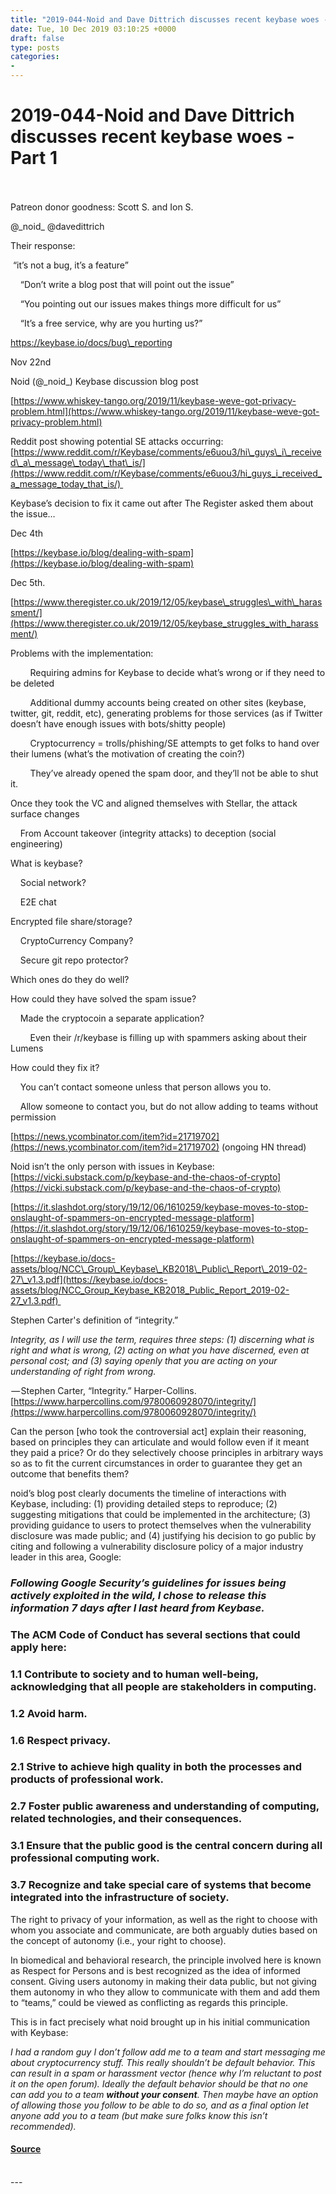 ```yaml
---
title: "2019-044-Noid and Dave Dittrich discusses recent keybase woes - Part 1"
date: Tue, 10 Dec 2019 03:10:25 +0000
draft: false
type: posts
categories: 
- 
---
```

# 2019-044-Noid and Dave Dittrich discusses recent keybase woes - Part 1

<br/>

<br/>
Patreon donor goodness: Scott S. and Ion S.

@\_noid\_ @davedittrich

Their response:

 “it’s not a bug, it’s a feature”

    “Don’t write a blog post that will point out the issue”

    “You pointing out our issues makes things more difficult for us”

    “It’s a free service, why are you hurting us?”

https://keybase.io/docs/bug\_reporting

  
  

Nov 22nd

Noid (@\_noid\_) Keybase discussion blog post

[https://www.whiskey-tango.org/2019/11/keybase-weve-got-privacy-problem.html](https://www.whiskey-tango.org/2019/11/keybase-weve-got-privacy-problem.html)

Reddit post showing potential SE attacks occurring: [https://www.reddit.com/r/Keybase/comments/e6uou3/hi\_guys\_i\_received\_a\_message\_today\_that\_is/](https://www.reddit.com/r/Keybase/comments/e6uou3/hi_guys_i_received_a_message_today_that_is/) 

Keybase’s decision to fix it came out after The Register asked them about the issue…

Dec 4th

[https://keybase.io/blog/dealing-with-spam](https://keybase.io/blog/dealing-with-spam)

Dec 5th.

[https://www.theregister.co.uk/2019/12/05/keybase\_struggles\_with\_harassment/](https://www.theregister.co.uk/2019/12/05/keybase_struggles_with_harassment/)

  
  

Problems with the implementation:  

        Requiring admins for Keybase to decide what’s wrong or if they need to be deleted

        Additional dummy accounts being created on other sites (keybase, twitter, git, reddit, etc), generating problems for those services (as if Twitter doesn’t have enough issues with bots/shitty people)

        Cryptocurrency = trolls/phishing/SE attempts to get folks to hand over their lumens (what’s the motivation of creating the coin?)

        They’ve already opened the spam door, and they’ll not be able to shut it.

Once they took the VC and aligned themselves with Stellar, the attack surface changes

    From Account takeover (integrity attacks) to deception (social engineering)

What is keybase?

    Social network?

    E2E chat

Encrypted file share/storage?

    CryptoCurrency Company? 

    Secure git repo protector?

Which ones do they do well?  

How could they have solved the spam issue?

    Made the cryptocoin a separate application?

        Even their /r/keybase is filling up with spammers asking about their Lumens

How could they fix it?

    You can’t contact someone unless that person allows you to.

    Allow someone to contact you, but do not allow adding to teams without permission

[https://news.ycombinator.com/item?id=21719702](https://news.ycombinator.com/item?id=21719702) (ongoing HN thread)

Noid isn’t the only person with issues in Keybase: [https://vicki.substack.com/p/keybase-and-the-chaos-of-crypto](https://vicki.substack.com/p/keybase-and-the-chaos-of-crypto)

[https://it.slashdot.org/story/19/12/06/1610259/keybase-moves-to-stop-onslaught-of-spammers-on-encrypted-message-platform](https://it.slashdot.org/story/19/12/06/1610259/keybase-moves-to-stop-onslaught-of-spammers-on-encrypted-message-platform)

[https://keybase.io/docs-assets/blog/NCC\_Group\_Keybase\_KB2018\_Public\_Report\_2019-02-27\_v1.3.pdf](https://keybase.io/docs-assets/blog/NCC_Group_Keybase_KB2018_Public_Report_2019-02-27_v1.3.pdf) 

  
  

Stephen Carter's definition of “integrity.”

_Integrity, as I will use the term, requires three steps: (1) discerning what is right and what is wrong, (2) acting on what you have discerned, even at personal cost; and (3) saying openly that you are acting on your understanding of right from wrong._

 — Stephen Carter, “Integrity.” Harper-Collins. [https://www.harpercollins.com/9780060928070/integrity/](https://www.harpercollins.com/9780060928070/integrity/)

Can the person \[who took the controversial act\] explain their reasoning, based on principles they can articulate and would follow even if it meant they paid a price? Or do they selectively choose principles in arbitrary ways so as to fit the current circumstances in order to guarantee they get an outcome that benefits them?

noid’s blog post clearly documents the timeline of interactions with Keybase, including: (1) providing detailed steps to reproduce; (2) suggesting mitigations that could be implemented in the architecture; (3) providing guidance to users to protect themselves when the vulnerability disclosure was made public; and (4) justifying his decision to go public by citing and following a vulnerability disclosure policy of a major industry leader in this area, Google:

### _Following Google Security’s guidelines for issues being actively exploited in the wild, I chose to release this information 7 days after I last heard from Keybase._

### The ACM Code of Conduct has several sections that could apply here:

### 1.1 Contribute to society and to human well-being, acknowledging that all people are stakeholders in computing.

### 1.2 Avoid harm.

### 1.6 Respect privacy.

### 2.1 Strive to achieve high quality in both the processes and products of professional work.

### 2.7 Foster public awareness and understanding of computing, related technologies, and their consequences.

### 3.1 Ensure that the public good is the central concern during all professional computing work.

### 3.7 Recognize and take special care of systems that become integrated into the infrastructure of society.

The right to privacy of your information, as well as the right to choose with whom you associate and communicate, are both arguably duties based on the concept of autonomy (i.e., your right to choose).

In biomedical and behavioral research, the principle involved here is known as Respect for Persons and is best recognized as the idea of informed consent. Giving users autonomy in making their data public, but not giving them autonomy in who they allow to communicate with them and add them to “teams,” could be viewed as conflicting as regards this principle.

This is in fact precisely what noid brought up in his initial communication with Keybase:

_I had a random guy I don’t follow add me to a team and start messaging me about cryptocurrency stuff. This really shouldn’t be default behavior. This can result in a spam or harassment vector (hence why I’m reluctant to post it on the open forum). Ideally the default behavior should be that no one can add you to a team_ **_without your consent_**_. Then maybe have an option of allowing those you follow to be able to do so, and as a final option let anyone add you to a team (but make sure folks know this isn’t recommended)._

#### [Source](http://brakeingsecurity.com/2019-044-noid-and-dave-dittrich-discusses-recent-keybase-woes-part-1)

<br/>
---
